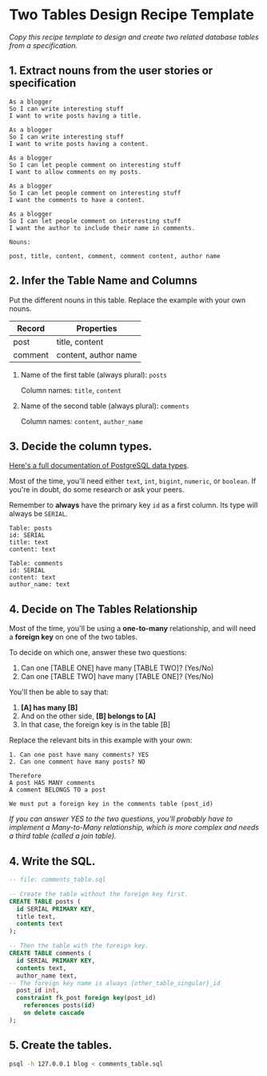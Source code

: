 # Two Tables Design Recipe Template

_Copy this recipe template to design and create two related database tables from a specification._

## 1. Extract nouns from the user stories or specification

```
As a blogger
So I can write interesting stuff
I want to write posts having a title.

As a blogger
So I can write interesting stuff
I want to write posts having a content.

As a blogger
So I can let people comment on interesting stuff
I want to allow comments on my posts.

As a blogger
So I can let people comment on interesting stuff
I want the comments to have a content.

As a blogger
So I can let people comment on interesting stuff
I want the author to include their name in comments.
```

```
Nouns:

post, title, content, comment, comment content, author name
```

## 2. Infer the Table Name and Columns

Put the different nouns in this table. Replace the example with your own nouns.

| Record                | Properties          |
| --------------------- | ------------------  |
| post                  | title, content
| comment               | content, author name

1. Name of the first table (always plural): `posts` 

    Column names: `title`, `content`

2. Name of the second table (always plural): `comments` 

    Column names: `content`, `author_name`

## 3. Decide the column types.

[Here's a full documentation of PostgreSQL data types](https://www.postgresql.org/docs/current/datatype.html).

Most of the time, you'll need either `text`, `int`, `bigint`, `numeric`, or `boolean`. If you're in doubt, do some research or ask your peers.

Remember to **always** have the primary key `id` as a first column. Its type will always be `SERIAL`.

```
Table: posts
id: SERIAL
title: text
content: text

Table: comments
id: SERIAL
content: text
author_name: text
```

## 4. Decide on The Tables Relationship

Most of the time, you'll be using a **one-to-many** relationship, and will need a **foreign key** on one of the two tables.

To decide on which one, answer these two questions:

1. Can one [TABLE ONE] have many [TABLE TWO]? (Yes/No)
2. Can one [TABLE TWO] have many [TABLE ONE]? (Yes/No)

You'll then be able to say that:

1. **[A] has many [B]**
2. And on the other side, **[B] belongs to [A]**
3. In that case, the foreign key is in the table [B]

Replace the relevant bits in this example with your own:

```
1. Can one post have many comments? YES
2. Can one comment have many posts? NO

Therefore
A post HAS MANY comments
A comment BELONGS TO a post

We must put a foreign key in the comments table (post_id)
```

*If you can answer YES to the two questions, you'll probably have to implement a Many-to-Many relationship, which is more complex and needs a third table (called a join table).*

## 4. Write the SQL.

```sql
-- file: comments_table.sql

-- Create the table without the foreign key first.
CREATE TABLE posts (
  id SERIAL PRIMARY KEY,
  title text,
  contents text
);

-- Then the table with the foreign key.
CREATE TABLE comments (
  id SERIAL PRIMARY KEY,
  contents text,
  author_name text,
-- The foreign key name is always {other_table_singular}_id
  post_id int,
  constraint fk_post foreign key(post_id)
    references posts(id)
    on delete cascade
);
```

## 5. Create the tables.

```bash
psql -h 127.0.0.1 blog < comments_table.sql
```